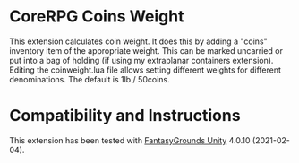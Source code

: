 # CoreRPG Coins Weight
This extension calculates coin weight.
It does this by adding a "coins" inventory item of the appropriate weight.
This can be marked uncarried or put into a bag of holding (if using my extraplanar containers extension).
Editing the coinweight.lua file allows setting different weights for different denominations.
The default is 1lb / 50coins.

# Compatibility and Instructions
This extension has been tested with [FantasyGrounds Unity](https://www.fantasygrounds.com/home/FantasyGroundsUnity.php) 4.0.10 (2021-02-04).
